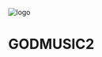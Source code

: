 ![logo](https://user-images.githubusercontent.com/104170029/166106172-bb7291d7-63bd-498d-a3c4-758acb136fef.png)
# GODMUSIC2
